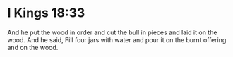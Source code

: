 # I Kings 18:33

And he put the wood in order and cut the bull in pieces and laid it on the wood. And he said, Fill four jars with water and pour it on the burnt offering and on the wood.
